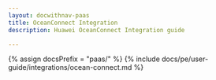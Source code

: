 ```yaml
---
layout: docwithnav-paas
title: OceanConnect Integration
description: Huawei OceanConnect Integration guide 

---
```

{% assign docsPrefix = "paas/" %}
{% include docs/pe/user-guide/integrations/ocean-connect.md %}

